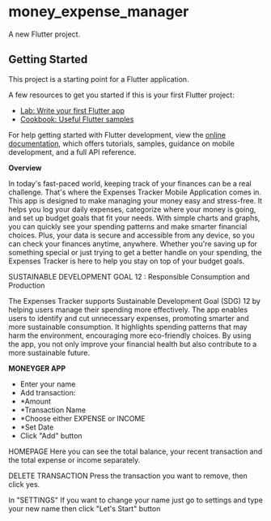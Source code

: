 # money_expense_manager

A new Flutter project.

## Getting Started

This project is a starting point for a Flutter application.

A few resources to get you started if this is your first Flutter project:

- [Lab: Write your first Flutter app](https://docs.flutter.dev/get-started/codelab)
- [Cookbook: Useful Flutter samples](https://docs.flutter.dev/cookbook)

For help getting started with Flutter development, view the
[online documentation](https://docs.flutter.dev/), which offers tutorials,
samples, guidance on mobile development, and a full API reference.

**Overview**

In today's fast-paced world, keeping track of your finances can be a real challenge. That's
where the Expenses Tracker Mobile Application comes in. This app is designed to make managing 
your money easy and stress-free. It helps you log your daily expenses, categorize where your 
money is going, and set up budget goals that fit your needs. With simple charts and graphs, you 
can quickly see your spending patterns and make smarter financial choices. Plus, your data is 
secure and accessible from any device, so you can check your finances anytime, anywhere. 
Whether you're saving up for something special or just trying to get a better handle on your 
spending, the Expenses Tracker is here to help you stay on top of your budget goals.

SUSTAINABLE DEVELOPMENT GOAL 12 : Responsible Consumption and Production

The Expenses Tracker supports Sustainable Development Goal (SDG) 12 by helping users manage their 
spending more effectively. The app enables users to identify and cut unnecessary expenses, promoting 
smarter and more sustainable consumption. It highlights spending patterns that may harm the environment, 
encouraging more eco-friendly choices. By using the app, you not only improve your financial health but 
also contribute to a more sustainable future.

**MONEYGER APP**
-  Enter your name
-  Add transaction:
- *Amount
- *Transaction Name
- *Choose either EXPENSE or INCOME
- *Set Date
- Click "Add" button

HOMEPAGE
Here you can see the total balance, your recent transaction and the total expense or income separately.

DELETE TRANSACTION
Press the transaction you want to remove, then click yes.

In "SETTINGS"
If you want to change your name just go to settings and type your new name then click "Let's Start" button

